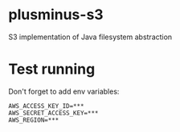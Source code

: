 # plusminus-s3
S3 implementation of Java filesystem abstraction

# Test running
Don't forget to add env variables:
```
AWS_ACCESS_KEY_ID=***
AWS_SECRET_ACCESS_KEY=***
AWS_REGION=***
```